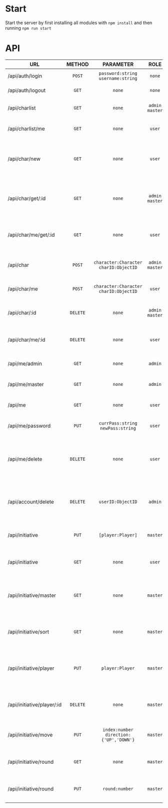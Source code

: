 # Start

Start the server by first installing all modules with ``npm install`` and then 
running ``npm run start``

# API

| URL                        |  METHOD  |                  PARAMETER                   |         ROLE         | DESCR.                                                    | Return                                  |
|----------------------------|:--------:|:--------------------------------------------:|:--------------------:|-----------------------------------------------------------|-----------------------------------------|
| /api/auth/login            |  `POST`  |   `password:string` <br/>`username:string`   |        `none`        | Logs the user in                                          | `none`                                  |
| /api/auth/logout           |  `GET`   |                    `none`                    |        `none`        | Logs the user out                                         | `none`                                  |
| /api/charlist              |  `GET`   |                    `none`                    | `admin`<br/>`master` | List with all characters                                  | `[{_id:ObjectID, character:Character}]` |
 | /api/charlist/me           |  `GET`   |                    `none`                    |        `user`        | List with my characters                                   | `[{_id:ObjectID, character:Character}]` |
| /api/char/new              |  `GET`   |                    `none`                    |        `user`        | Creates a new character, links it with the user           | `{_id:ObjectID}`                        |
| /api/char/get/:id          |  `GET`   |                    `none`                    | `admin`<br/>`master` | Gets a specified character sheet from anyone              | `{_id:ObjectID, character:Character }`  |
| /api/char/me/get/:id       |  `GET`   |                    `none`                    |        `user`        | Gets a specified character sheet from me                  | `{_id:ObjectID, character:Character }`  |
| /api/char                  |  `POST`  | `character:Character`<br/>`charID:ObjectID`  | `admin`<br/>`master` | Saves the someones character sheet                        | `none`                                  |
| /api/char/me               |  `POST`  | `character:Character`<br/>`charID:ObjectID`  |        `user`        | Saves one of my characters                                | `none`                                  |
| /api/char/:id              | `DELETE` |                    `none`                    | `admin`<br/>`master` | Deletes someones character sheet                          | `none`                                  |
| /api/char/me/:id           | `DELETE` |                    `none`                    |        `user`        | Deletes one of my character sheets                        | `none`                                  |
| /api/me/admin              |  `GET`   |                    `none`                    |       `admin`        | Gets if user is admin                                     | `none`                                  |
| /api/me/master             |  `GET`   |                    `none`                    |       `admin`        | Gets if user is master                                    | `none`                                  |
| /api/me                    |  `GET`   |                    `none`                    |        `user`        | Gets if user is logged in                                 | `none`                                  |
| /api/me/password           |  `PUT`   |    `currPass:string`<br/>`newPass:string`    |        `user`        | Changes the user password                                 | `none`                                  |
| /api/me/delete             | `DELETE` |                    `none`                    |        `user`        | Deletes your own user account + all your character sheets | `none`                                  |
| /api/account/delete        | `DELETE` |              `userID:ObjectID`               |       `admin`        | Deletes an account with all their character sheets        | `none`                                  |
| /api/initiative            |  `PUT`   |              `[player:Player]`               |       `master`       | Saves the Players (including npc)                         | `none`                                  |
| /api/initiative            |  `GET`   |                    `none`                    |        `user`        | Retrieves the Player list for table                       | `[player:Player]`                       |
| /api/initiative/master     |  `GET`   |                    `none`                    |       `master`       | Retrieves the Player list for table and Master enabled    | `[player:Player]`                       |
| /api/initiative/sort       |  `GET`   |                    `none`                    |       `master`       | Sorts the list by initiative and turn order               | `none`                                  |
| /api/initiative/player     |  `PUT`   |               `player:Player`                |       `master`       | Updates a single player, uniquely identified by turn nr   | `none`                                  |
| /api/initiative/player/:id | `DELETE` |                    `none`                    |       `master`       | Deletes the player or npc from the board                  | `none`                                  |
| /api/initiative/move       |  `PUT`   | `index:number`<br/>`direction:{'UP','DOWN'}` |       `master`       | Swaps the position of two players                         | `none`                                  |
| /api/initiative/round      |  `GET`   |                    `none`                    |       `master`       | Gets the current round number                             | `none`                                  |
| /api/initiative/round      |  `PUT`   |                `round:number`                |       `master`       | Sets the current round number                             | `none`                                  |
